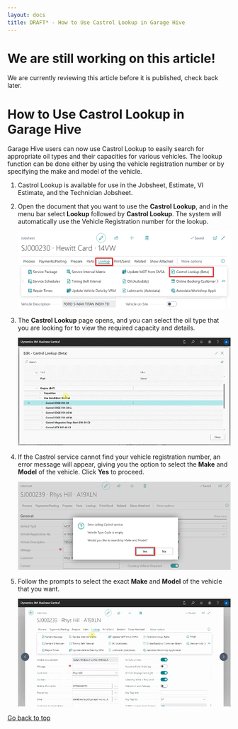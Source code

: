 ```yaml
---
layout: docs
title: DRAFT* - How to Use Castrol Lookup in Garage Hive
---
```


<a name="top"></a>

# We are still working on this article!
We are currently reviewing this article before it is published, check back later.

# How to Use Castrol Lookup in Garage Hive
Garage Hive users can now use Castrol Lookup to easily search for appropriate oil types and their capacities for various vehicles. The lookup function can be done either by using the vehicle registration number or by specifying the make and model of the vehicle.

1. Castrol Lookup is available for use in the Jobsheet, Estimate, VI Estimate, and the Technician Jobsheet.
2. Open the document that you want to use the **Castrol Lookup**, and in the menu bar select **Lookup** followed by **Castrol Lookup**. The system will automatically use the Vehicle Registration number for the lookup.

   ![](media/garagehive-castrol-lookup-use1.png)

3. The **Castrol Lookup** page opens, and you can select the oil type that you are looking for to view the required capacity and details.

   ![](media/garagehive-castrol-lookup-use2.gif)

4. If the Castrol service cannot find your vehicle registration number, an error message will appear, giving you the option to select the **Make** and **Model** of the vehicle. Click **Yes** to proceed.

   ![](media/garagehive-castrol-lookup-use3.png)

5. Follow the prompts to select the exact **Make** and **Model** of the vehicle that you want.

   ![](media/garagehive-castrol-lookup-use4.gif)

[Go back to top](#top)
